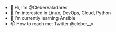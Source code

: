- 👋 Hi, I’m @CleberValadares
- 👀 I’m interested in Linux, DevOps, Cloud, Python
- 🌱 I’m currently learning Ansible
- 📫 How to reach me: Twitter @cleber__v

<!---
CleberValadares/CleberValadares is a ✨ special ✨ repository because its `README.md` (this file) appears on your GitHub profile.
You can click the Preview link to take a look at your changes.
--->
